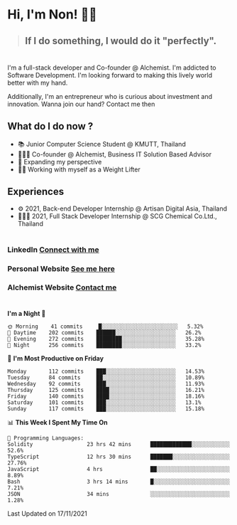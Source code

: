 # Hi, I'm Non! 🖐🏻

> ## If I do something, I would do it "perfectly".

#

I'm a full-stack developer and Co-founder @ Alchemist. I'm addicted to Software Development. I'm looking forward to making this lively world better with my hand.

Additionally, I'm an entrepreneur who is curious about investment and innovation. Wanna join our hand? Contact me then

## What do I do now ?

- 📚 Junior Computer Science Student @ KMUTT, Thailand
- 🧑🏻‍💻 Co-founder @ Alchemist, Business IT Solution Based Advisor
- 🌈 Expanding my perspective
- 🏋🏻 Working with myself as a Weight Lifter

## Experiences

- ⚙️ 2021, Back-end Developer Internship @ Artisan Digital Asia, Thailand
- 🧑🏻‍💻 2021, Full Stack Developer Internship @ SCG Chemical Co.Ltd., Thailand

#

### LinkedIn [Connect with me](https://www.linkedin.com/in/non-nontra/)

### Personal Website [See me here](https://nonnontra.com/)

### Alchemist Website [Contact me](https://alchemist-softwarehouse.co/)

#

<!--START_SECTION:waka-->
**I'm a Night 🦉** 

```text
🌞 Morning    41 commits     █░░░░░░░░░░░░░░░░░░░░░░░░   5.32% 
🌆 Daytime    202 commits    ██████░░░░░░░░░░░░░░░░░░░   26.2% 
🌃 Evening    272 commits    ████████░░░░░░░░░░░░░░░░░   35.28% 
🌙 Night      256 commits    ████████░░░░░░░░░░░░░░░░░   33.2%

```
📅 **I'm Most Productive on Friday** 

```text
Monday       112 commits    ███░░░░░░░░░░░░░░░░░░░░░░   14.53% 
Tuesday      84 commits     ██░░░░░░░░░░░░░░░░░░░░░░░   10.89% 
Wednesday    92 commits     ███░░░░░░░░░░░░░░░░░░░░░░   11.93% 
Thursday     125 commits    ████░░░░░░░░░░░░░░░░░░░░░   16.21% 
Friday       140 commits    ████░░░░░░░░░░░░░░░░░░░░░   18.16% 
Saturday     101 commits    ███░░░░░░░░░░░░░░░░░░░░░░   13.1% 
Sunday       117 commits    ███░░░░░░░░░░░░░░░░░░░░░░   15.18%

```


📊 **This Week I Spent My Time On** 

```text
💬 Programming Languages: 
Solidity                 23 hrs 42 mins      █████████████░░░░░░░░░░░░   52.6% 
TypeScript               12 hrs 30 mins      ███████░░░░░░░░░░░░░░░░░░   27.76% 
JavaScript               4 hrs               ██░░░░░░░░░░░░░░░░░░░░░░░   8.89% 
Bash                     3 hrs 14 mins       █░░░░░░░░░░░░░░░░░░░░░░░░   7.21% 
JSON                     34 mins             ░░░░░░░░░░░░░░░░░░░░░░░░░   1.28%

```


 Last Updated on 17/11/2021
<!--END_SECTION:waka-->
